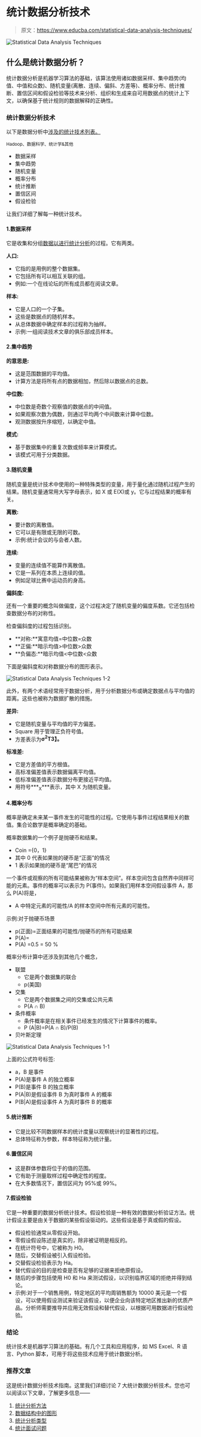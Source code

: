 # 统计数据分析技术

> 原文：<https://www.educba.com/statistical-data-analysis-techniques/>

![Statistical Data Analysis Techniques](img/4fc4ef79153961e4e242d1a4912926b3.png)



## 什么是统计数据分析？

统计数据分析是机器学习算法的基础，该算法使用诸如数据采样、集中趋势(均值、中值和众数)、随机变量(离散、连续、偏斜、方差等)、概率分布、统计推断、置信区间和假设检验等技术来分析、组织和生成来自可用数据点的统计上下文，以确保基于统计规则的数据解释的正确性。

### 统计数据分析技术

以下是数据分析中[涉及的统计技术列表。](https://www.educba.com/what-is-data-analysis/)

<small>Hadoop、数据科学、统计学&其他</small>

*   数据采样
*   集中趋势
*   随机变量
*   概率分布
*   统计推断
*   置信区间
*   假设检验

让我们详细了解每一种统计技术。

#### 1.数据采样

它是收集和分组[数据以进行统计分析](https://www.educba.com/statistical-analysis/)的过程。它有两类。

**人口:**

*   它指的是用例的整个数据集。
*   它包括所有可以相互关联的组。
*   例如:一个在线论坛的所有成员都在阅读文章。

**样本:**

*   它是人口的一个子集。
*   这些是数据点的随机样本。
*   从总体数据中确定样本的过程称为抽样。
*   示例:一组阅读技术文章的俱乐部成员样本。

#### 2.集中趋势

**的意思是:**

*   这是范围数据的平均值。
*   计算方法是将所有点的数据相加，然后除以数据点的总数。

**中位数:**

*   中位数是奇数个观察值的数据点的中间值。
*   如果观察次数为偶数，则通过平均两个中间数来计算中位数。
*   观测数据按升序缩短，以确定中值。

**模式:**

*   基于数据集中的重复次数或频率来计算模式。
*   该模式可用于分类数据。

#### 3.随机变量

随机变量是统计技术中使用的一种特殊类型的变量，用于量化通过随机过程产生的结果。随机变量通常用大写字母表示，如 X 或 E(X)或 y。它与过程结果的概率有关。

**离散:**

*   要计数的离散值。
*   它可以是有限或无限的可数。
*   示例:统计会议的与会者人数。

**连续:**

*   变量的连续值不能算作离散值。
*   它是一系列在本质上连续的值。
*   例如足球比赛中运动员的身高。

**偏斜度:**

还有一个重要的概念叫做偏度，这个过程决定了随机变量的偏度系数。它还包括检查数据分布的对称性。

检查偏斜度的过程包括识别。

*   **对称:**寓意均值=中位数=众数
*   **正偏:**暗示均值>中位数>众数
*   **负偏态:**暗示均值<中位数<众数

下面是偏斜度和对称数据分布的图形表示。

![Statistical Data Analysis Techniques 1-2](img/d7ab8c6cd46504ce6d3f50f4cf991afd.png)



此外，有两个术语经常用于数据分析，用于分析数据分布或确定数据点与平均值的距离。这些也被称为数据扩散的措施。

**差异:**

*   它是随机变量与平均值的平方偏差。
*   Square 用于管理正负符号值。
*   方差表示为**σ<sup>2</sup>T3】。**

**标准差:**

*   它是方差值的平方根值。
*   高标准偏差值表示数据偏离平均值。
*   低标准偏差值表示数据分布更接近平均值。
*   用符号***<sub>X</sub>***表示，其中 X 为随机变量。

#### 4.概率分布

概率是确定未来某一事件发生的可能性的过程。它使用与事件过程结果相关的数值。集合论数学是概率确定的基础。

概率数据集的一个例子是抛硬币和结果。

*   Coin ={0，1}
*   其中 0 代表如果抛的硬币是“正面”的情况
*   1 表示如果抛的硬币是“尾巴”的情况

一个事件或观察的所有可能结果被称为“样本空间”。样本空间包含自然界中同样可能的元素。事件的概率可以表示为 P(事件)。如果我们用样本空间假设事件 A，那么 P(A)将是，

*   A 中特定元素的可能性/A 的样本空间中所有元素的可能性。

示例:对于抛硬币场景

*   p(正面)=正面结果的可能性/抛硬币的所有可能结果
*   P(A)=
*   P(A) =0.5 = 50 %

概率分布计算中还涉及到其他几个概念，

*   联盟
    *   它是两个数据集的联合
    *   p(美国)
*   交集
    *   它是两个数据集之间的交集或公共元素
    *   P(A ∩ B)
*   条件概率
    *   条件概率是在相关事件已经发生的情况下计算事件的概率。
    *   P (A|B)=P(A ∩ B)/P(B)
*   贝叶斯定理

![Statistical Data Analysis Techniques 1-1](img/93e77ca4a5ecd5f51115252ed4819003.png)



上面的公式符号标签:

*   a，B 是事件
*   P(A)是事件 A 的独立概率
*   P(B)是事件 B 的独立概率
*   P(A|B)是假设事件 B 为真时事件 A 的概率
*   P(B|A)是假设事件 A 为真时事件 B 的概率

#### 5.统计推断

*   它是比较不同数据样本的统计度量以观察统计的显著性的过程。
*   总体特征称为参数，样本特征称为统计量。

#### 6.置信区间

*   这是群体参数将位于的值的范围。
*   它有助于测量取样过程中确定性的程度。
*   在大多数情况下，置信区间为 95%或 99%。

#### 7.假设检验

它是一种重要的数据分析统计技术。假设检验是一种有效的数据分析验证方法。统计假设主要是由关于数据的某些假设驱动的。这些假设是基于真或假的假设。

*   假设检验通常从零假设开始。
*   零假设假设陈述是真实的，除非被证明是相反的。
*   在统计符号中，它被称为 H0。
*   随后，交替假设被引入假设检验。
*   交替假设检验表示为 Ha。
*   替代假设的目的是检查是否有足够的证据来拒绝原假设。
*   随后的步骤包括使用 H0 和 Ha 来测试假设，以识别临界区域的拒绝并得到结论。
*   示例:对于一个销售用例，特定地区的平均周销售额为 10000 美元是一个假设，可以使用假设测试来验证该假设，以便企业向该特定地区推出新的优质产品。分析师需要推导并应用无效假设和替代假设，以根据可用数据进行假设检验。

### 结论

统计技术是机器学习算法的基础。有几个工具和应用程序，如 MS Excel、R 语言、Python 脚本，可用于将这些技术应用于统计数据分析。

### 推荐文章

这是统计数据分析技术指南。这里我们详细讨论 7 大统计数据分析技术。您也可以阅读以下文章，了解更多信息——

1.  [统计分析方法](https://www.educba.com/statistical-analysis-methods/)
2.  [数据结构中的图形](https://www.educba.com/graph-in-data-structure/)
3.  [统计分析类型](https://www.educba.com/statistical-analysis-types/)
4.  [统计面试问题](https://www.educba.com/statistics-interview-questions/)





